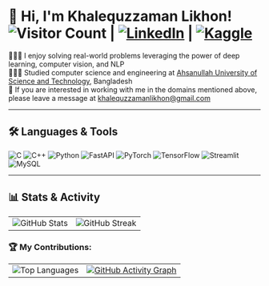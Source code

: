 # 👋  Hi, I'm Khalequzzaman Likhon! ![Visitor Count](https://komarev.com/ghpvc/?username=khalequzzamanlikhon&color=brightgreen&style=flat-square) |  [![LinkedIn](https://img.shields.io/badge/-LinkedIn-blue?style=flat-square&logo=linkedin)](https://www.linkedin.com/in/khalequzzaman-likhon/) | [![Kaggle](https://img.shields.io/badge/-Kaggle-20BEFF?style=flat-square&logo=Kaggle&logoColor=white)](https://www.kaggle.com/likhon148)

👩🏻‍💻 I enjoy solving real-world problems leveraging the power of deep learning, computer vision, and NLP<br/>
👩🏻‍🎓 Studied computer science and engineering at [Ahsanullah University of Science and Technology](https://www.aust.edu/), Bangladesh<br/>
💭 If you are interested in working with me in the domains mentioned above, please leave a message at khalequzzamanlikhon@gmail.com <br/>

<hr>

## 🛠️ Languages & Tools

![C](https://img.shields.io/badge/C-00599C?style=flat-square&logo=c&logoColor=white)
![C++](https://img.shields.io/badge/C%2B%2B-00599C?style=flat-square&logo=c%2B%2B&logoColor=white)
![Python](https://img.shields.io/badge/Python-3776AB?style=flat-square&logo=python&logoColor=white)
![FastAPI](https://img.shields.io/badge/FastAPI-005571?style=flat-square&logo=fastapi&logoColor=white)
![PyTorch](https://img.shields.io/badge/PyTorch-EE4C2C?style=flat-square&logo=pytorch&logoColor=white)
![TensorFlow](https://img.shields.io/badge/TensorFlow-FF6F20?style=flat-square&logo=tensorflow&logoColor=white)
![Streamlit](https://img.shields.io/badge/Streamlit-FF4B4B?style=flat-square&logo=streamlit&logoColor=white)
![MySQL](https://img.shields.io/badge/MySQL-4479A1?style=flat-square&logo=mysql&logoColor=white)

---

## 📊 Stats & Activity

<table>
  <tr>
    <td>
      <img src="https://github-readme-stats.vercel.app/api?username=khalequzzamanlikhon&count_private=true&show_icons=true&theme=radical&hide_border=false" alt="GitHub Stats" />
    </td>
    <td>
      <img src="https://streak-stats.demolab.com?user=khalequzzamanlikhon&theme=radical" alt="GitHub Streak" />
    </td>
  </tr>
</table>

### 🏆 My Contributions:
<table>
  <tr>
    <td>
      <img src="https://github-readme-stats.vercel.app/api/top-langs/?username=khalequzzamanlikhon&langs_count=8&count_private=true&layout=compact&theme=radical&card_width=400" alt="Top Languages" />
    </td>
    <td>
      <a href="https://github.com/ashutosh00710/github-readme-activity-graph">
        <img src="https://github-readme-activity-graph.vercel.app/graph?username=khalequzzamanlikhon&theme=react-dark" alt="GitHub Activity Graph" />
      </a>
    </td>
  </tr>
</table>
